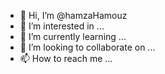 - 👋 Hi, I’m @hamzaHamouz
- 👀 I’m interested in ...
- 🌱 I’m currently learning ...
- 💞️ I’m looking to collaborate on ...
- 📫 How to reach me ...

<!---
hamzaHamouz/hamzaHamouz is a ✨ special ✨ repository because its `README.md` (this file) appears on your GitHub profile.
You can click the Preview link to take a look at your changes.
--->
